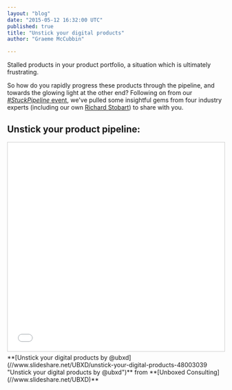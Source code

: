 ```yaml
---
layout: "blog"
date: "2015-05-12 16:32:00 UTC"
published: true
title: "Unstick your digital products"
author: "Graeme McCubbin"

---
```


Stalled products in your product portfolio, a situation which is ultimately frustrating.  
  So how do you rapidly progress these products through the pipeline, and towards the glowing light at the other end? Following on from our [_#StuckPipeline_ event](https://www.unboxedconsulting.com/blog/ubxd-event-kicking-the-cobwebs-out-of-your-stuck-digital-product-pipeline), we've pulled some insightful gems from four industry experts (including our own [Richard Stobart](https://www.unboxedconsulting.com/people/richard-stobart)) to share with you.

## Unstick your product pipeline:
<iframe src="//www.slideshare.net/slideshow/embed_code/key/1alAjPxirB19t8" width="595" height="485" frameborder="0" marginwidth="0" marginheight="0" scrolling="no" style="border:1px solid #CCC; border-width:1px; margin-bottom:5px; max-width: 100%;" allowfullscreen> </iframe> 
   **[Unstick your digital products by @ubxd](//www.slideshare.net/UBXD/unstick-your-digital-products-48003039 "Unstick your digital products by @ubxd")** from **[Unboxed Consulting](//www.slideshare.net/UBXD)** 

